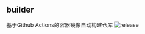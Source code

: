 ## builder 

基于Github Actions的容器镜像自动构建仓库 ![release](https://github.com/bohai-repo/builder/actions/workflows/builder.yml/badge.svg)


